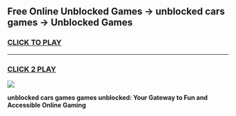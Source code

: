 
## Free Online Unblocked Games → unblocked cars games → Unblocked Games
<h3>
<a href="https://premium.freeplayer.one?title=unblocked_cars_games&ref=21F">CLICK TO PLAY</a></h3>
<hr>

<h3>
<a href="https://premium.freeplayer.one?title=unblocked_cars_games&ref=21F">CLICK 2 PLAY</a>
  
</h3>

<a href="https://premium.freeplayer.one?title=unblocked_cars_games&ref=21F/"><img src="https://clearcache.store/games.png"></a>


**unblocked cars games games unblocked: Your Gateway to Fun and Accessible Online Gaming**
